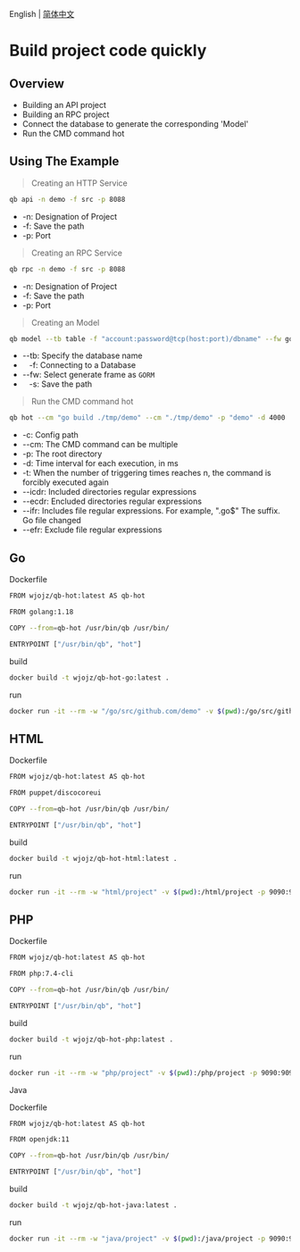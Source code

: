 
English | [简体中文](README-CN.md)

# Build project code quickly

## Overview

* Building an API project
* Building an RPC project
* Connect the database to generate the corresponding 'Model'
* Run the CMD command hot

## Using The Example

> Creating an HTTP Service  

```sh
qb api -n demo -f src -p 8088  
```

* -n: Designation of Project
* -f: Save the path
* -p: Port

> Creating an RPC Service   

```sh
qb rpc -n demo -f src -p 8088  
```

* -n: Designation of Project
* -f: Save the path
* -p: Port


> Creating an Model 

```sh
qb model --tb table -f "account:password@tcp(host:port)/dbname" --fw gorm  -s savepath
```

* --tb: Specify the database name
* &nbsp;&nbsp;&nbsp;-f: Connecting to a Database
* --fw: Select generate frame as `GORM`
* &nbsp;&nbsp;&nbsp;-s: Save the path


> Run the CMD command hot

```sh
qb hot --cm "go build ./tmp/demo" --cm "./tmp/demo" -p "demo" -d 4000
```

* -c: Config path
* --cm: The CMD command can be multiple
* -p: The root directory
* -d: Time interval for each execution, in ms
* -t: When the number of triggering times reaches n, the command is forcibly executed again
* --icdr: Included directories regular expressions
* --ecdr: Encluded directories regular expressions
* --ifr: Includes file regular expressions. For example, ".go$" The suffix. Go file changed
* --efr: Exclude file regular expressions


## Go

Dockerfile
```sh
FROM wjojz/qb-hot:latest AS qb-hot

FROM golang:1.18

COPY --from=qb-hot /usr/bin/qb /usr/bin/

ENTRYPOINT ["/usr/bin/qb", "hot"]
```

build
```sh
docker build -t wjojz/qb-hot-go:latest .
```

run
```sh
docker run -it --rm -w "/go/src/github.com/demo" -v $(pwd):/go/src/github.com/demo -p 9090:9090 wjojz/qb-hot-go:latest  --cm "go run main.go"
```


## HTML

Dockerfile
```sh
FROM wjojz/qb-hot:latest AS qb-hot

FROM puppet/discocoreui

COPY --from=qb-hot /usr/bin/qb /usr/bin/

ENTRYPOINT ["/usr/bin/qb", "hot"]
```

build
```sh
docker build -t wjojz/qb-hot-html:latest .
```
run
```sh
docker run -it --rm -w "html/project" -v $(pwd):/html/project -p 9090:9090 wjojz/qb-hot-html:latest --cm "npm run build"
```

## PHP

Dockerfile
```sh
FROM wjojz/qb-hot:latest AS qb-hot

FROM php:7.4-cli

COPY --from=qb-hot /usr/bin/qb /usr/bin/

ENTRYPOINT ["/usr/bin/qb", "hot"]
```

build
```sh
docker build -t wjojz/qb-hot-php:latest .
```
run
```sh
docker run -it --rm -w "php/project" -v $(pwd):/php/project -p 9090:9090 wjojz/qb-hot-php:latest --cm "php hello.php"
```

Java

Dockerfile
```sh
FROM wjojz/qb-hot:latest AS qb-hot

FROM openjdk:11

COPY --from=qb-hot /usr/bin/qb /usr/bin/

ENTRYPOINT ["/usr/bin/qb", "hot"]
```

build
```sh
docker build -t wjojz/qb-hot-java:latest .
```

run
```sh
docker run -it --rm -w "java/project" -v $(pwd):/java/project -p 9090:9090 wjojz/qb-hot-java:latest --cm "java hello.java"
```